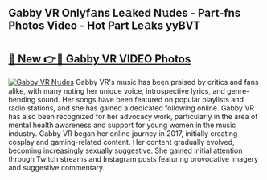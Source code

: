 ## Gabby VR Onlyf𝚊ns Le𝚊ked N𝚞des - Part-fns Photos Video - Hot Part Le𝚊ks yyBVT

# <h2><a href="http://ab18605.deff.icu/?id=Gabby+VR">🔗 New 👉🔴 Gabby VR VIDEO Photos</a></h2>

[![Gabby VR N𝚞des](https://i.imgur.com/rIISA9y.gif)](http://ab18605.deff.icu/?id=Gabby+VR)
Gabby VR's music has been praised by critics and fans alike, with many noting her unique voice, introspective lyrics, and genre-bending sound. Her songs have been featured on popular playlists and radio stations, and she has gained a dedicated following online. Gabby VR has also been recognized for her advocacy work, particularly in the area of mental health awareness and support for young women in the music industry. Gabby VR began her online journey in 2017, initially creating cosplay and gaming-related content. Her content gradually evolved, becoming increasingly sexually suggestive. She gained initial attention through Twitch streams and Instagram posts featuring provocative imagery and suggestive commentary.
